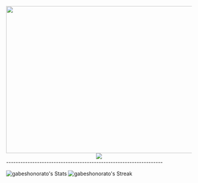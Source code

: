 

<div align="center">
<img width = "600px" height = "400px" src="https://i.imgur.com/WCLfWEG.png" align="center"/>
</div>


<div align="center">
<img src="https://komarev.com/ghpvc/?username=gabeshonorato&&style=flat-square" align="center" />
</div>
------------------------------------------------------------------



![gabeshonorato's Stats](https://github-readme-stats.vercel.app/api?username=gabeshonorato&theme=tokyonight&show_icons=true&hide_border=true&count_private=true)
![gabeshonorato's Streak](https://github-readme-streak-stats.herokuapp.com/?user=gabeshonorato&theme=tokyonight&hide_border=true)

<!--
**gabeshonorato/gabeshonorato** is a ✨ _special_ ✨ repository because its `README.md` (this file) appears on your GitHub profile.

Here are some ideas to get you started:

- 🔭 I’m currently working on ...
- 🌱 I’m currently learning ...
- 👯 I’m looking to collaborate on ...
- 🤔 I’m looking for help with ...
- 💬 Ask me about ...
- 📫 How to reach me: ...
- 😄 Pronouns: ...
- ⚡ Fun fact: ...
-->

